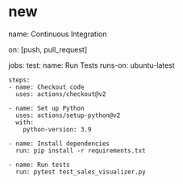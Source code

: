 # new
name: Continuous Integration

on: [push, pull_request]

jobs:
  test:
    name: Run Tests
    runs-on: ubuntu-latest

    steps:
    - name: Checkout code
      uses: actions/checkout@v2

    - name: Set up Python
      uses: actions/setup-python@v2
      with:
        python-version: 3.9

    - name: Install dependencies
      run: pip install -r requirements.txt

    - name: Run tests
      run: pytest test_sales_visualizer.py
